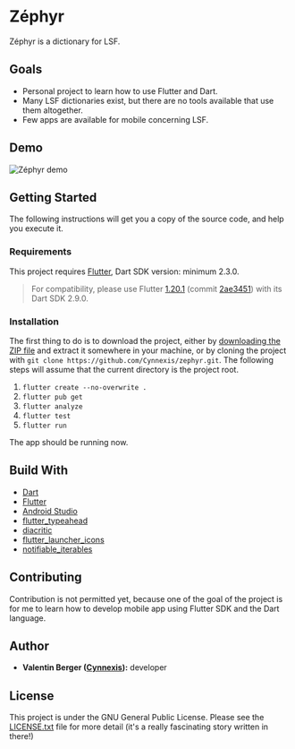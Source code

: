 # Zéphyr

Zéphyr is a dictionary for LSF.

## Goals

* Personal project to learn how to use Flutter and Dart.
* Many LSF dictionaries exist, but there are no tools available that use them altogether.
* Few apps are available for mobile concerning LSF.

## Demo

![Zéphyr demo][zéphyr-demo]

## Getting Started

The following instructions will get you a copy of the source code, and help you execute it.

### Requirements

This project requires [Flutter][flutter-install], Dart SDK version: minimum
2.3.0.

> For compatibility, please use Flutter [1.20.1](https://storage.googleapis.com/flutter_infra_release/releases/stable/windows/flutter_windows_1.20.1-stable.zip) (commit [2ae3451](https://github.com/flutter/flutter/commit/2ae34518b87dd891355ed6c6ea8cb68c4d52bb9d)) with its Dart SDK 2.9.0.

### Installation

The first thing to do is to download the project, either by [downloading the ZIP file][zephyr-zip]
and extract it somewhere in your machine, or by cloning the project with
`git clone https://github.com/Cynnexis/zephyr.git`. The following steps will assume that the current
directory is the project root.

1. `flutter create --no-overwrite .`
2. `flutter pub get`
3. `flutter analyze`
4. `flutter test`
5. `flutter run`

The app should be running now.

## Build With

* [Dart][dart]
* [Flutter][flutter]
* [Android Studio][android-studio]
* [flutter_typeahead][flutter_typeahead]
* [diacritic][diacritic]
* [flutter_launcher_icons][flutter_launcher_icons]
* [notifiable_iterables][notifiable_iterables]

## Contributing

Contribution is not permitted yet, because one of the goal of the project is for me to learn how to
develop mobile app using Flutter SDK and the Dart language.

## Author

* **Valentin Berger ([Cynnexis][cynnexis]):** developer

## License

This project is under the GNU General Public License. Please see the [LICENSE.txt][license] file
for more detail (it's a really fascinating story written in there!)

[zéphyr-demo]: https://i.imgur.com/Ga1C2xa.gif
[flutter-install]: https://flutter.dev/docs/get-started/install
[zephyr-zip]: https://github.com/Cynnexis/zephyr/archive/master.zip
[flutter]: https://flutter.dev/
[dart]: https://dart.dev/
[android-studio]: https://developer.android.com/studio
[flutter_typeahead]: https://pub.dev/packages/flutter_typeahead
[diacritic]: https://pub.dev/packages/diacritic
[flutter_launcher_icons]: https://pub.dev/packages/flutter_launcher_icons
[notifiable_iterables]: https://pub.dev/packages/notifiable_iterables
[cynnexis]: https://github.com/Cynnexis
[license]: https://github.com/Cynnexis/zephyr/blob/master/LICENSE.txt
